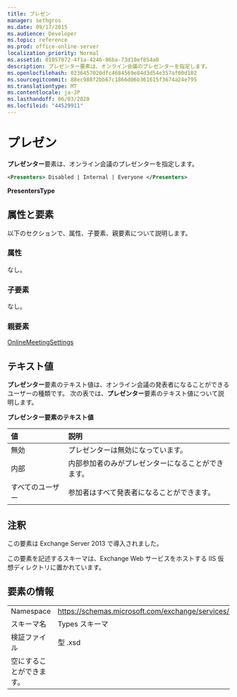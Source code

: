 ```yaml
---
title: プレゼン
manager: sethgros
ms.date: 09/17/2015
ms.audience: Developer
ms.topic: reference
ms.prod: office-online-server
localization_priority: Normal
ms.assetid: 01057872-4f1a-4246-86ba-73d10ef854a0
description: プレゼンター要素は、オンライン会議のプレゼンターを指定します。
ms.openlocfilehash: 0236457020dfc4684569e84d3d54e357af00d102
ms.sourcegitcommit: 88ec988f2bb67c1866d06b361615f3674a24e795
ms.translationtype: MT
ms.contentlocale: ja-JP
ms.lasthandoff: 06/03/2020
ms.locfileid: "44529911"
---
```

# <a name="presenters"></a>プレゼン

**プレゼンター**要素は、オンライン会議のプレゼンターを指定します。 
  
```XML
<Presenters> Disabled | Internal | Everyone </Presenters>
```

 **PresentersType**
## <a name="attributes-and-elements"></a>属性と要素

以下のセクションで、属性、子要素、親要素について説明します。
  
### <a name="attributes"></a>属性

なし。
  
### <a name="child-elements"></a>子要素

なし。
  
### <a name="parent-elements"></a>親要素

[OnlineMeetingSettings](onlinemeetingsettings.md)
  
## <a name="text-value"></a>テキスト値

**プレゼンター**要素のテキスト値は、オンライン会議の発表者になることができるユーザーの種類です。 次の表では、**プレゼンター**要素のテキスト値について説明します。 
  
**プレゼンター要素のテキスト値**

|**値**|**説明**|
|:-----|:-----|
|無効  <br/> |プレゼンターは無効になっています。  <br/> |
|内部  <br/> |内部参加者のみがプレゼンターになることができます。  <br/> |
|すべてのユーザー  <br/> |参加者はすべて発表者になることができます。  <br/> |
   
## <a name="remarks"></a>注釈

この要素は Exchange Server 2013 で導入されました。
  
この要素を記述するスキーマは、Exchange Web サービスをホストする IIS 仮想ディレクトリに置かれています。
  
## <a name="element-information"></a>要素の情報

|||
|:-----|:-----|
|Namespace  <br/> |https://schemas.microsoft.com/exchange/services/2006/types  <br/> |
|スキーマ名  <br/> |Types スキーマ  <br/> |
|検証ファイル  <br/> |型 .xsd  <br/> |
|空にすることができます。  <br/> ||
   


